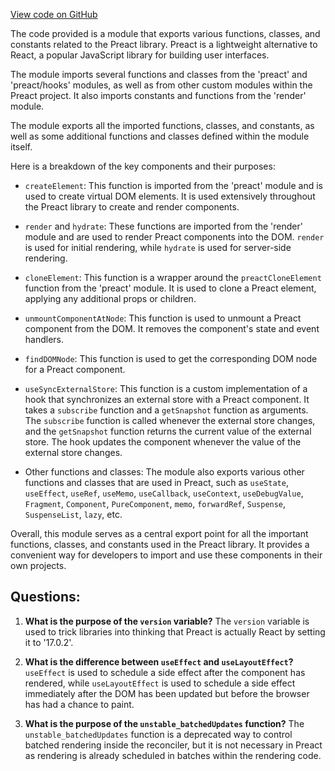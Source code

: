 [View code on GitHub](https://github.com/preactjs/preact/compat/src/index.js)

The code provided is a module that exports various functions, classes, and constants related to the Preact library. Preact is a lightweight alternative to React, a popular JavaScript library for building user interfaces.

The module imports several functions and classes from the 'preact' and 'preact/hooks' modules, as well as from other custom modules within the Preact project. It also imports constants and functions from the 'render' module.

The module exports all the imported functions, classes, and constants, as well as some additional functions and classes defined within the module itself.

Here is a breakdown of the key components and their purposes:

- `createElement`: This function is imported from the 'preact' module and is used to create virtual DOM elements. It is used extensively throughout the Preact library to create and render components.

- `render` and `hydrate`: These functions are imported from the 'render' module and are used to render Preact components into the DOM. `render` is used for initial rendering, while `hydrate` is used for server-side rendering.

- `cloneElement`: This function is a wrapper around the `preactCloneElement` function from the 'preact' module. It is used to clone a Preact element, applying any additional props or children.

- `unmountComponentAtNode`: This function is used to unmount a Preact component from the DOM. It removes the component's state and event handlers.

- `findDOMNode`: This function is used to get the corresponding DOM node for a Preact component.

- `useSyncExternalStore`: This function is a custom implementation of a hook that synchronizes an external store with a Preact component. It takes a `subscribe` function and a `getSnapshot` function as arguments. The `subscribe` function is called whenever the external store changes, and the `getSnapshot` function returns the current value of the external store. The hook updates the component whenever the value of the external store changes.

- Other functions and classes: The module also exports various other functions and classes that are used in Preact, such as `useState`, `useEffect`, `useRef`, `useMemo`, `useCallback`, `useContext`, `useDebugValue`, `Fragment`, `Component`, `PureComponent`, `memo`, `forwardRef`, `Suspense`, `SuspenseList`, `lazy`, etc.

Overall, this module serves as a central export point for all the important functions, classes, and constants used in the Preact library. It provides a convenient way for developers to import and use these components in their own projects.
## Questions: 
 1. **What is the purpose of the `version` variable?**
The `version` variable is used to trick libraries into thinking that Preact is actually React by setting it to '17.0.2'.

2. **What is the difference between `useEffect` and `useLayoutEffect`?**
`useEffect` is used to schedule a side effect after the component has rendered, while `useLayoutEffect` is used to schedule a side effect immediately after the DOM has been updated but before the browser has had a chance to paint.

3. **What is the purpose of the `unstable_batchedUpdates` function?**
The `unstable_batchedUpdates` function is a deprecated way to control batched rendering inside the reconciler, but it is not necessary in Preact as rendering is already scheduled in batches within the rendering code.
